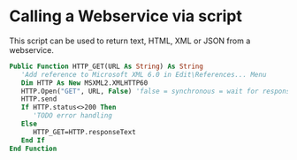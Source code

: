 # Calling a Webservice via script
This script can be used to return text, HTML, XML or JSON from a webservice.
```vb
Public Function HTTP_GET(URL As String) As String
   'Add reference to Microsoft XML 6.0 in Edit\References... Menu
   Dim HTTP As New MSXML2.XMLHTTP60
   HTTP.Open("GET", URL, False) 'false = synchronous = wait for response, don't continue
   HTTP.send
   If HTTP.status<>200 Then
      'TODO error handling
   Else
      HTTP_GET=HTTP.responseText
   End If
End Function
```
